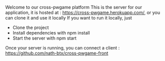 Welcome to our cross-pwgame platform
This is the server for our application, it is hosted at : https://cross-pwgame.herokuapp.com/, or you can clone it and use it locally
If you want to run it locally, just

* Clone the project
* Install dependencies with npm install
* Start the server with npm start

Once your server is running, you can connect a client : https://github.com/nath-btx/cross-pwgame-front